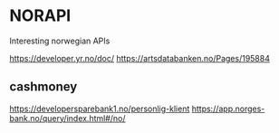 # NORAPI
Interesting norwegian APIs

https://developer.yr.no/doc/
https://artsdatabanken.no/Pages/195884

## cashmoney
https://developersparebank1.no/personlig-klient
https://app.norges-bank.no/query/index.html#/no/
